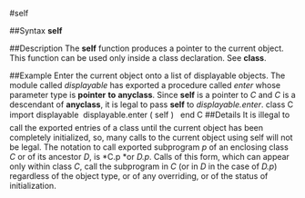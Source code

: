 
#self

##Syntax
**self**

##Description
The **self** function produces a pointer to the current object. This function can be used only inside a class declaration. See **class**.

##Example
Enter the current object onto a list of displayable objects. The module called *displayable* has exported a procedure called *enter* whose parameter type is **pointer** **to** **anyclass**. Since **self** is a pointer to *C* and *C* is a descendant of **anyclass**, it is legal to pass **self** to *displayable.enter*.
        class C
            import displayable
            
            displayable.enter ( self ) 
            
        end C
##Details
It is illegal to call the exported entries of a class until the current object has been completely initialized, so, many calls to the current object using self will not be legal.
The notation to call exported subprogram *p* of an enclosing class *C* or of its ancestor *D*, is *C.p *or *D.p*. Calls of this form, which can appear only within class *C*, call the subprogram in *C* (or in *D* in the case of *D.p*) regardless of the object type, or of any overriding, or of the status of initialization.
